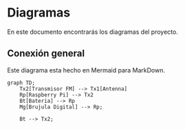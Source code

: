 # Diagramas

En este documento encontrarás los diagramas del proyecto.

## Conexión general
Este diagrama esta hecho en Mermaid para MarkDown.
```mermaid
graph TD;
    Tx2[Transmisor FM] --> Tx1[Antenna]
    Rp[Raspberry Pi] --> Tx2
    Bt[Bateria] --> Rp
    Mg[Brujula Digital] --> Rp;

    Bt --> Tx2;
```